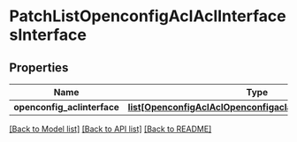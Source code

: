 # PatchListOpenconfigAclAclInterfacesInterface

## Properties
Name | Type | Description | Notes
------------ | ------------- | ------------- | -------------
**openconfig_aclinterface** | [**list[OpenconfigAclAclOpenconfigaclaclInterfacesInterface]**](OpenconfigAclAclOpenconfigaclaclInterfacesInterface.md) |  | [optional] 

[[Back to Model list]](../README.md#documentation-for-models) [[Back to API list]](../README.md#documentation-for-api-endpoints) [[Back to README]](../README.md)


